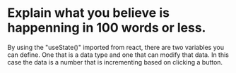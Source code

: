 # Explain what you believe is happenning in 100 words or less.

By using the "useState()" imported from react, there are two variables you can define. One that is a data type and one that can modify that data. In this case the data is a number that is incrementing based on clicking a button.